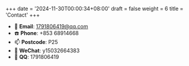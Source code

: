 +++
date = '2024-11-30T00:00:34+08:00'
draft = false
weight = 6
title = 'Contact'
+++

- 📧 **Email**: [1791806419@qq.com](mailto:1791806419@qq.com)
- ☎️ **Phone**: +853 68914668
- 📫 **Postcode**: P25
- 📱 **WeChat**:  y15032664383
- 💬 **QQ**: 1791806419



